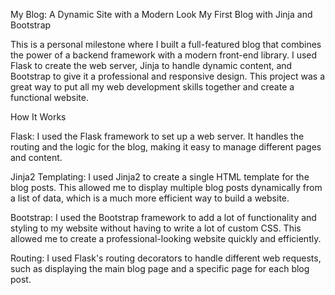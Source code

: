 My Blog: A Dynamic Site with a Modern Look
My First Blog with Jinja and Bootstrap

This is a personal milestone where I built a full-featured blog that combines the power of a backend framework with a modern front-end library. I used Flask to create the web server, Jinja to handle dynamic content, and Bootstrap to give it a professional and responsive design. This project was a great way to put all my web development skills together and create a functional website.

How It Works

Flask: I used the Flask framework to set up a web server. It handles the routing and the logic for the blog, making it easy to manage different pages and content.

Jinja2 Templating: I used Jinja2 to create a single HTML template for the blog posts. This allowed me to display multiple blog posts dynamically from a list of data, which is a much more efficient way to build a website.

Bootstrap: I used the Bootstrap framework to add a lot of functionality and styling to my website without having to write a lot of custom CSS. This allowed me to create a professional-looking website quickly and efficiently.

Routing: I used Flask's routing decorators to handle different web requests, such as displaying the main blog page and a specific page for each blog post.
